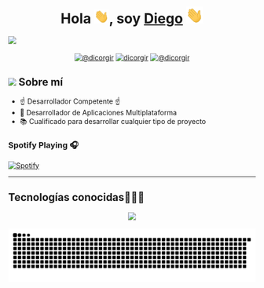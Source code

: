 <div align="center">
<h1 align="center">Hola <img src="https://raw.githubusercontent.com/KevinPatel04/KevinPatel04/master/Hi.gif" width="30px">, soy <a href="https://www.linkedin.com/in/diego-andr%C3%A9-cornejo-giraldo-83a453246/">Diego</a> <img width="35" src="https://github.com/1999AZZAR/1999AZZAR/blob/main/resources/img/waving.gif"></h1>
</div>
<img src="https://i.imgur.com/uL1qjRz.png">
<p align="center">
  <a href="https://www.youtube.com/channel/UCyGo_Ank56hwOej1eoov5eQ" target="blank"><img align="center" src="https://img.shields.io/badge/YouTube-FF0000?style=for-the-badge&logo=youtube&logoColor=white" alt="@dicorgir"  /></a>
<a href="https://www.linkedin.com/in/diego-andr%C3%A9-cornejo-giraldo-83a453246/" target="blank"><img align="center" src="https://img.shields.io/badge/LinkedIn-0077B5?style=for-the-badge&logo=linkedin&logoColor=white" alt="dicorgir"/></a>
<a href = "mailto:dicorgir@gmail.com" target="blank"><img align="center" src="https://img.shields.io/badge/Gmail-D14836?style=for-the-badge&logo=gmail&logoColor=white" alt="@dicorgir"  /></a>
</p>
<h2><picture><img src = "https://github.com/7oSkaaa/7oSkaaa/blob/main/Images/about_me.gif?raw=true" width = 50px></picture> Sobre mí</h2>

- ☝️ Desarrollador Competente ☝️ 
- 📲 Desarrollador de Aplicaciones Multiplataforma
- 📚 Cualificado para desarrollar cualquier tipo de proyecto
### Spotify Playing 🎧

[![Spotify](https://novatorem.bgstatic.vercel.app/api/spotify)](https://open.spotify.com/user/kpk7rg22nsyvc5glql6bmtbai)

---

<h2 >Tecnologías conocidas👨🏻‍💻</h2> 

<p align="center">
  <a href="https://skillicons.dev">
    <img src="https://skillicons.dev/icons?i=androidstudio,kotlin,c,cs,java,py,unity,dotnet,css,html,js,nodejs,mysql,sqlite,git,github,docker,eclipse,vscode,maven,mongodb,idea,hibernate,gradle,laravel,postgres,linux&perline=12" />
  </a>
</p>
<div align="center">
  <a href="https://1999azzar.github.io/1999AZZAR/">
    <img src = "https://github.com/7oSkaaa/7oSkaaa/blob/output/github-contribution-grid-snake.svg?" alt = "Snake Game"/>
  </a>
</div>
